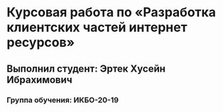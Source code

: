 # Курсовая работа по «Разработка клиентских частей интернет ресурсов»
## Выполнил студент: Эртек Хусейн Ибрахимович
### Группа обучения: ИКБО-20-19
